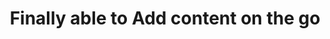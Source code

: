 ---
title: Finally able to Add content on the go
description: I recently started using an iOS app called Working Copy to publish content from my phone, and so far, it rules.
type: Thought
updatedAt: 2022-02-03
buttonText: Check It Out
externalLink: https://workingcopyapp.com/
---